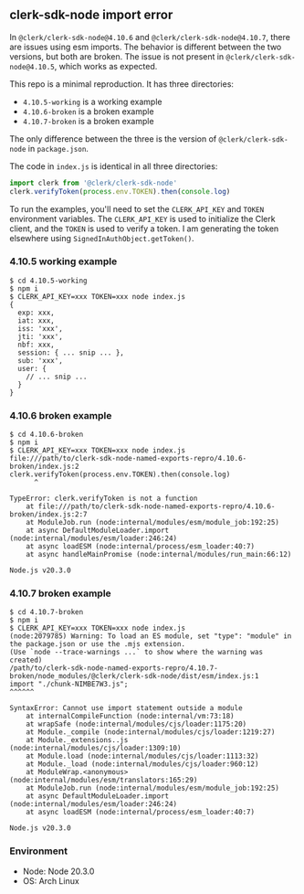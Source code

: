 ## clerk-sdk-node import error

In `@clerk/clerk-sdk-node@4.10.6` and `@clerk/clerk-sdk-node@4.10.7`, there are issues
using esm imports. The behavior is different between the two versions, but both are
broken. The issue is not present in `@clerk/clerk-sdk-node@4.10.5`, which works as
expected.

This repo is a minimal reproduction. It has three directories: 

- `4.10.5-working` is a working example
- `4.10.6-broken` is a broken example
- `4.10.7-broken` is a broken example

The only difference between the three is the version of `@clerk/clerk-sdk-node` in `package.json`.

The code in `index.js` is identical in all three directories:

```javascript
import clerk from '@clerk/clerk-sdk-node'
clerk.verifyToken(process.env.TOKEN).then(console.log)
```

To run the examples, you'll need to set the `CLERK_API_KEY` and `TOKEN` environment variables. The `CLERK_API_KEY` is used to initialize the Clerk client, and the `TOKEN` is used to verify a token. I am generating the token elsewhere using `SignedInAuthObject.getToken()`.

### 4.10.5 working example

```
$ cd 4.10.5-working
$ npm i
$ CLERK_API_KEY=xxx TOKEN=xxx node index.js
{
  exp: xxx,
  iat: xxx,
  iss: 'xxx',
  jti: 'xxx',
  nbf: xxx,
  session: { ... snip ... },
  sub: 'xxx',
  user: {
    // ... snip ...
  }
}
```

### 4.10.6 broken example

```
$ cd 4.10.6-broken
$ npm i
$ CLERK_API_KEY=xxx TOKEN=xxx node index.js
file:///path/to/clerk-sdk-node-named-exports-repro/4.10.6-broken/index.js:2
clerk.verifyToken(process.env.TOKEN).then(console.log)
      ^

TypeError: clerk.verifyToken is not a function
    at file:///path/to/clerk-sdk-node-named-exports-repro/4.10.6-broken/index.js:2:7
    at ModuleJob.run (node:internal/modules/esm/module_job:192:25)
    at async DefaultModuleLoader.import (node:internal/modules/esm/loader:246:24)
    at async loadESM (node:internal/process/esm_loader:40:7)
    at async handleMainPromise (node:internal/modules/run_main:66:12)

Node.js v20.3.0
```

### 4.10.7 broken example

```
$ cd 4.10.7-broken
$ npm i
$ CLERK_API_KEY=xxx TOKEN=xxx node index.js
(node:2079785) Warning: To load an ES module, set "type": "module" in the package.json or use the .mjs extension.
(Use `node --trace-warnings ...` to show where the warning was created)
/path/to/clerk-sdk-node-named-exports-repro/4.10.7-broken/node_modules/@clerk/clerk-sdk-node/dist/esm/index.js:1
import "./chunk-NIMBE7W3.js";
^^^^^^

SyntaxError: Cannot use import statement outside a module
    at internalCompileFunction (node:internal/vm:73:18)
    at wrapSafe (node:internal/modules/cjs/loader:1175:20)
    at Module._compile (node:internal/modules/cjs/loader:1219:27)
    at Module._extensions..js (node:internal/modules/cjs/loader:1309:10)
    at Module.load (node:internal/modules/cjs/loader:1113:32)
    at Module._load (node:internal/modules/cjs/loader:960:12)
    at ModuleWrap.<anonymous> (node:internal/modules/esm/translators:165:29)
    at ModuleJob.run (node:internal/modules/esm/module_job:192:25)
    at async DefaultModuleLoader.import (node:internal/modules/esm/loader:246:24)
    at async loadESM (node:internal/process/esm_loader:40:7)

Node.js v20.3.0
```

### Environment

- Node: Node 20.3.0
- OS: Arch Linux
